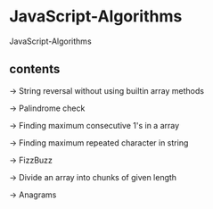 # JavaScript-Algorithms

JavaScript-Algorithms

## contents

-> String reversal without using builtin array methods

-> Palindrome check

-> Finding maximum consecutive 1's in a array

-> Finding maximum repeated character in string

-> FizzBuzz

-> Divide an array into chunks of given length

-> Anagrams
